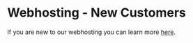 # Webhosting - New Customers

If you are new to our webhosting you can learn more [here](/webhosting-tutorials/get-started---with-cloudflare-(recommended)/).